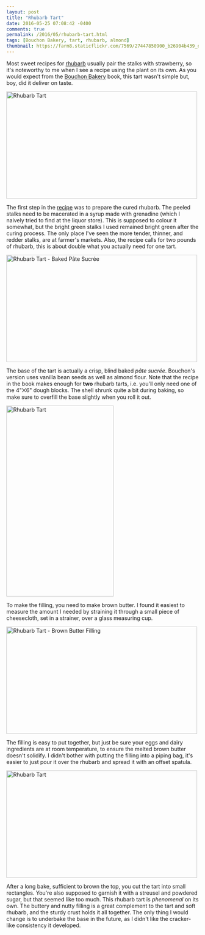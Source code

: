 ```yaml
---
layout: post
title: "Rhubarb Tart"
date: 2016-05-25 07:08:42 -0400
comments: true
permalink: /2016/05/rhubarb-tart.html
tags: [Bouchon Bakery, tart, rhubarb, almond]
thumbnail: https://farm8.staticflickr.com/7569/27447850900_b26904b439_q.jpg
---
```


Most sweet recipes for [rhubarb](/tag/rhubarb/) usually pair the
stalks with strawberry, so it's noteworthy to me when I see a recipe
using the plant on its own. As you would expect from the [Bouchon
Bakery](/tag/bouchon-bakery/) book, this tart wasn't simple but,
boy, did it deliver on taste.

<a data-flickr-embed="true"
href="https://www.flickr.com/photos/gnuf/27447851200/in/photostream/"
title="Rhubarb Tart - Cured Rhubarb"><img
src="https://c1.staticflickr.com/8/7596/27447851200_ed7f42ce8d.jpg"
width="500" height="281" alt="Rhubarb Tart"></a><script async
src="//embedr.flickr.com/assets/client-code.js"
charset="utf-8"></script>

The first step in the
[recipe](http://www.hintofvanillablog.com/home/2013/04/rhubarb-and-brown-butter-tart.html)
was to prepare the cured rhubarb. The peeled stalks need to be macerated
in a syrup made with grenadine (which I naively tried to find at
the liquor store). This is supposed to colour it somewhat, but the bright
green stalks I used remained bright green after the curing process.
The only place I've seen the more tender, thinner, and redder stalks,
are at farmer's markets. Also, the recipe calls for two pounds of
rhubarb, this is about double what you actually need for one tart.

<a data-flickr-embed="true"
href="https://www.flickr.com/photos/gnuf/27651330491/" title="Rhubarb
Tart - Baked Pâte Sucrée"><img
src="https://c4.staticflickr.com/8/7396/27651330491_f26f154414.jpg"
width="500" height="281" alt="Rhubarb Tart - Baked Pâte
Sucrée"></a><script async
src="//embedr.flickr.com/assets/client-code.js"
charset="utf-8"></script>

The base of the tart is actually a crisp, blind baked _pâte sucrée_.
Bouchon's version uses vanilla bean seeds as well as almond flour.
Note that the recipe in the book makes enough for **two** rhubarb
tarts, i.e. you'll only need one of the 4"⨉6" dough blocks. The
shell shrunk quite a bit during baking, so make sure to overfill
the base slightly when you roll it out.

<a data-flickr-embed="true"
href="https://www.flickr.com/photos/gnuf/27447853930/in/photostream/"
title="Rhubarb Tart - Brown Butter"><img
src="https://c3.staticflickr.com/8/7747/27447853930_f6c52abb0e.jpg"
width="281" height="500" alt="Rhubarb Tart"></a><script async
src="//embedr.flickr.com/assets/client-code.js"
charset="utf-8"></script>

To make the filling, you need to make brown butter. I found it easiest
to measure the amount I needed by straining it through a small piece of
cheesecloth, set in a strainer, over a glass measuring cup.

<a data-flickr-embed="true"
href="https://www.flickr.com/photos/gnuf/27692041326/in/photostream/"
title="Rhubarb Tart - Brown Butter Filling"><img
src="https://c7.staticflickr.com/8/7482/27692041326_707485a9da.jpg"
width="500" height="281" alt="Rhubarb Tart - Brown Butter
Filling"></a><script async
src="//embedr.flickr.com/assets/client-code.js"
charset="utf-8"></script>

The filling is easy to put together, but just be sure your eggs and
dairy ingredients are at room temperature, to ensure the melted
brown butter doesn't solidify. I didn't bother with putting the
filling into a piping bag, it's easier to just pour it over the
rhubarb and spread it with an offset spatula.

<a data-flickr-embed="true"
href="https://www.flickr.com/photos/gnuf/27447850900/in/photostream/"
title="Rhubarb Tart"><img
src="https://c5.staticflickr.com/8/7569/27447850900_b26904b439.jpg"
width="500" height="281" alt="Rhubarb Tart"></a><script async
src="//embedr.flickr.com/assets/client-code.js"
charset="utf-8"></script>

After a long bake, sufficient to brown the top, you cut the tart into
small rectangles. You're also supposed to garnish it with a streusel
and powdered sugar, but that seemed like too much. This rhubarb tart is
_phenomenal_ on its own. The buttery and nutty filling is a great
complement to the tart and soft rhubarb, and the sturdy crust holds
it all together. The only thing I would change is to underbake the
base in the future, as I didn't like the cracker-like consistency
it developed.
